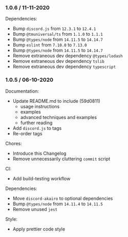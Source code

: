 ### 1.0.6 / 11-11-2020

Dependencies:

- Bump `discord.js` from `12.3.1` to `12.4.1`
- Bump `@tmuniversal/ts` from `1.1.0` to `1.1.1`
- Bump `@types/node` from `14.11.5` to `14.14.7`
- Bump `eslint` from `7.10.0` to `7.13.0`
- Bump `@types/node` from `14.11.5` to `14.14.7`
- Remove extraneous dev dependency `@types/lodash`
- Remove extraneous dev dependency `tslib`
- Remove extraneous dev dependency `typescript`

### 1.0.5 / 06-10-2020

Documentation:

- Update README.md to include (59d0811)
  - usage instructions
  - examples
  - advanced techniques and examples
  - further reading
- Add `discord.js` to tags
- Re-order tags

Chores:

- Introduce this Changelog
- Remove unnecessarily cluttering `commit` script

CI:

- Add build-testing workflow

Dependencies:

- Move `discord-akairo` to optional dependencies
- Bump `@types/node` from `14.11.4` to `14.11.5`
- Remove unused `jest`

Style:

- Apply prettier code style
